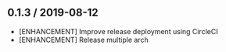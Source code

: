 ## 0.1.3 / 2019-08-12

* [ENHANCEMENT] Improve release deployment using CircleCI
* [ENHANCEMENT] Release multiple arch
